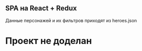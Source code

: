 ## SPA на React + Redux

Данные персонажей и их фильтров приходят из heroes.json 

# Проект не доделан
